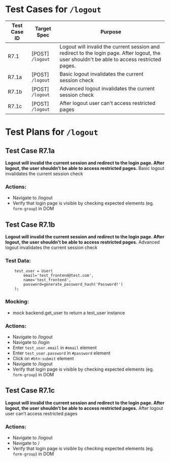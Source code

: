# Test Cases for `/logout`

| Test Case ID | Target Spec      | Purpose                                                                                                                                      |
|--------------|------------------|----------------------------------------------------------------------------------------------------------------------------------------------|
| R7.1         | [POST] `/logout` | Logout will invalid the current session and redirect to the login page. After logout, the user shouldn't be able to access restricted pages. |
| R7.1a        | [POST] `/logout` | Basic logout invalidates the current session check                                                                                           |
| R7.1b        | [POST] `/logout` | Advanced logout invalidates the current session check                                                                                        |
| R7.1c        | [POST] `/logout` | After logout user can't access restricted pages  

# Test Plans for `/logout`

## Test Case R7.1a
**Logout will invalid the current session and redirect to the login page. After logout, the user shouldn't be able to access restricted pages.**
Basic logout invalidates the current session check

### Actions:

- Navigate to /logout
- Verify that login page is visible by checking expected elements (eg. `form-group`) in DOM

## Test Case R7.1b
**Logout will invalid the current session and redirect to the login page. After logout, the user shouldn't be able to access restricted pages.**
Advanced logout invalidates the current session check

### Test Data:
```
    test_user = User(
        email='test_frontend@test.com',
        name='test_frontend',
        password=generate_password_hash('Password!')
    );
```
### Mocking:

- mock backend.get_user to return a test_user instance

### Actions:

- Navigate to /logout
- Navigate to /login
- Enter `test_user.email` in `#email` element
- Enter `test_user.password` in `#password` element
- Click on `#btn-submit` element
- Navigate to /logout
- Verify that login page is visible by checking expected elements (eg. `form-group`) in DOM 

## Test Case R7.1c
**Logout will invalid the current session and redirect to the login page. After logout, the user shouldn't be able to access restricted pages.**
After logout user can’t access restricted pages

### Actions:

- Navigate to /logout
- Navigate to /
- Verify that login page is visible by checking expected elements (eg. `form-group`) in DOM 